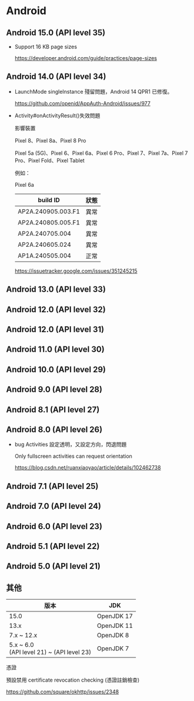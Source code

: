 # Android



## Android 15.0 (API level 35)

- Support 16 KB page sizes

  https://developer.android.com/guide/practices/page-sizes



## Android 14.0 (API level 34)

- LaunchMode singleInstance 殘留問題，Android 14 QPR1 已修復。

  https://github.com/openid/AppAuth-Android/issues/977
  
- Activity#onActivityResult()失效問題

  影響裝置

  Pixel 8、Pixel 8a、Pixel 8 Pro

  Pixel 5a (5G)、Pixel 6、Pixel 6a、Pixel 6 Pro、Pixel 7、Pixel 7a、Pixel 7 Pro、Pixel Fold、Pixel Tablet
  
  例如：
  
  Pixel 6a
  
  | build ID           | 狀態 |
  | ------------------ | ---- |
  | AP2A.240905.003.F1 | 異常 |
  | AP2A.240805.005.F1 | 異常 |
  | AP2A.240705.004    | 異常 |
  | AP2A.240605.024    | 異常 |
  | AP1A.240505.004    | 正常 |
  
  https://issuetracker.google.com/issues/351245215



## Android 13.0 (API level 33)



## Android 12.0 (API level 32)



## Android 12.0 (API level 31)



## Android 11.0 (API level 30)



## Android 10.0 (API level 29)



## Android 9.0 (API level 28)



## Android 8.1 (API level 27)



## Android 8.0 (API level 26)

- bug Activities 設定透明，又設定方向，閃退問題

  Only fullscreen activities can request orientation

  https://blog.csdn.net/ruanxiaoyao/article/details/102462738



## Android 7.1 (API level 25)



## Android 7.0 (API level 24)



## Android 6.0 (API level 23)



## Android 5.1 (API level 22)



## Android 5.0 (API level 21)



## 其他

| 版本                                          | JDK        |
| --------------------------------------------- | ---------- |
| 15.0                                          | OpenJDK 17 |
| 13.x                                          | OpenJDK 11 |
| 7.x ~ 12.x                                    | OpenJDK 8  |
| 5.x ~ 6.0 <br>(API level 21) ~ (API level 23) | OpenJDK 7  |



憑證

預設禁用  certificate revocation checking (憑證註銷檢查)

https://github.com/square/okhttp/issues/2348